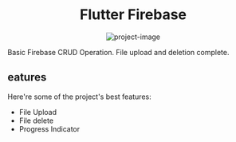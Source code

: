 <h1 align="center" id="title">Flutter Firebase</h1>

<p align="center"><img src="https://socialify.git.ci/rohankarn35/flutter_firebase/image?description=1&amp;descriptionEditable=Firebase%20CRUD%20operation&amp;font=Source%20Code%20Pro&amp;language=1&amp;name=1&amp;owner=1&amp;pattern=Charlie%20Brown&amp;theme=Light" alt="project-image"></p>

<p id="description">Basic Firebase CRUD Operation. File upload and deletion complete.</p>

  
  
<h2>eatures</h2>

Here're some of the project's best features:

*   File Upload
*   File delete
*   Progress Indicator